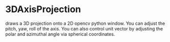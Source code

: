 # 3DAxisProjection
draws a 3D projection onto a 2D opencv python window. You can adjust the pitch, yaw, roll of the axis. You can also control unit vector by adjusting the polar and azimuthal angle via spherical coordinates. 

